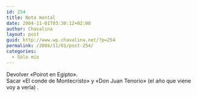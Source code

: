 ```yaml
---
id: 254
title: Nota mental
date: 2004-11-01T03:30:12+02:00
author: Chavalina
layout: post
guid: http://www.wp.chavalina.net/?p=254
permalink: /2004/11/01/post-254/
categories:
  - Sólo mío
---
```

Devolver «Poirot en Egipto».  
Sacar «El conde de Montecristo» y «Don Juan Tenorio» (el año que viene voy a verla) .